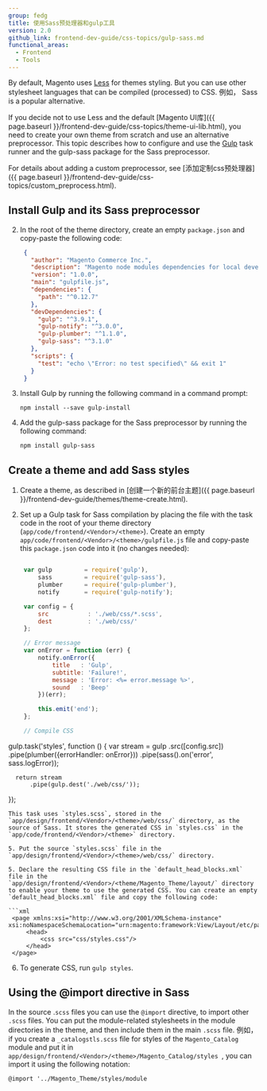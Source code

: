 ```yaml
---
group: fedg
title: 使用Sass预处理器和gulp工具
version: 2.0
github_link: frontend-dev-guide/css-topics/gulp-sass.md
functional_areas:
  - Frontend
  - Tools
---
```


By default, Magento uses [Less](http://lesscss.org/) for themes styling. But you can use other stylesheet languages that can be compiled (processed) to CSS. 例如， Sass is a popular alternative.

If you decide not to use Less and the default [Magento UI库]({{ page.baseurl }}/frontend-dev-guide/css-topics/theme-ui-lib.html), you need to create your own theme from scratch and use an alternative preprocessor. This topic describes how to configure and use the [Gulp](http://gulpjs.com/) task runner and the gulp-sass package for the Sass preprocessor.

For details about adding a custom preprocessor, see [添加定制css预处理器]({{ page.baseurl }}/frontend-dev-guide/css-topics/custom_preprocess.html).

## Install Gulp and its Sass preprocessor

2. In the root of the theme directory, create an empty `package.json` and copy-paste the following code:

   ```json
    {
      "author": "Magento Commerce Inc.",
      "description": "Magento node modules dependencies for local development",
      "version": "1.0.0",
      "main": "gulpfile.js",
      "dependencies": {
        "path": "^0.12.7"
      },
      "devDependencies": {
        "gulp": "^3.9.1",
        "gulp-notify": "^3.0.0",
        "gulp-plumber": "^1.1.0",
        "gulp-sass": "^3.1.0"
      },
      "scripts": {
        "test": "echo \"Error: no test specified\" && exit 1"
      }
    }
   ```

2. Install Gulp by running the following command in a command prompt:

   `npm install --save gulp-install`

3. Add the gulp-sass package for the Sass preprocessor by running the following command:

   `npm install gulp-sass`

## Create a theme and add Sass styles

1. Create a theme, as described in [创建一个新的前台主题]({{ page.baseurl }}/frontend-dev-guide/themes/theme-create.html).

2. Set up a Gulp task for Sass compilation by placing the file with the task code in the root of your theme directory (`app/code/frontend/<Vendor>/<theme>`). Create an empty `app/code/frontend/<Vendor>/<theme>/gulpfile.js` file and copy-paste this `package.json` code into it (no changes needed):

   ```js

    var gulp         = require('gulp'),
        sass         = require('gulp-sass'),
        plumber      = require('gulp-plumber'),
        notify       = require('gulp-notify');

    var config = {
        src           : './web/css/*.scss',
        dest          : './web/css/'
    };

    // Error message
    var onError = function (err) {
        notify.onError({
            title   : 'Gulp',
            subtitle: 'Failure!',
            message : 'Error: <%= error.message %>',
            sound   : 'Beep'
        })(err);

        this.emit('end');
    };

    // Compile CSS
  gulp.task('styles', function () {
      var stream = gulp
          .src([config.src])
          .pipe(plumber({errorHandler: onError}))
          .pipe(sass().on('error', sass.logError));

      return stream
          .pipe(gulp.dest('./web/css/'));
  });
   ```
   This task uses `styles.scss`, stored in the `app/design/frontend/<Vendor>/<theme>/web/css/` directory, as the source of Sass. It stores the generated CSS in `styles.css` in the `app/code/frontend/<Vendor>/<theme>` directory.

5. Put the source `styles.scss` file in the `app/design/frontend/<Vendor>/<theme>/web/css/` directory.

5. Declare the resulting CSS file in the `default_head_blocks.xml` file in the `app/design/frontend/<Vendor>/<theme/Magento_Theme/layout/` directory to enable your theme to use the generated CSS. You can create an empty `default_head_blocks.xml` file and copy the following code:

   ```xml
	<page xmlns:xsi="http://www.w3.org/2001/XMLSchema-instance" xsi:noNamespaceSchemaLocation="urn:magento:framework:View/Layout/etc/page_configuration.xsd">
    	<head>
    	    <css src="css/styles.css"/>
    	</head>
	</page>
   ```
6. To generate CSS, run
    `gulp styles`.

## Using the @import directive in Sass

In the source .`scss` files you can use the `@import` directive, to import other `.scss` files. You can put the module-related stylesheets in the module directories in the theme, and then include them in the main `.scss` file. 例如， if you create a `_catalogstls.scss` file for styles of the `Magento_Catalog` module and put it in `app/design/frontend/<Vendor>/<theme>/Magento_Catalog/styles `, you can import it using the following notation:

    @import '../Magento_Theme/styles/module
